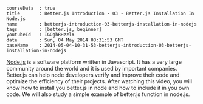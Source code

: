```
courseData	: true
title		: Better.js Introduction - 03 - Better.js Installation In Node.js
name		: betterjs-introduction-03-betterjs-installation-in-nodejs
tags        : [better.js, beginner]
youtubeId	: IGOghRHzzlY
date		: Sun, 04 May 2014 08:31:53 GMT
baseName	: 2014-05-04-10-31-53-betterjs-introduction-03-betterjs-installation-in-nodejs
```

[Node.js](http://en.wikipedia.org/wiki/Nodejs) is a software platform written in Javascript. It has a very large community around the world and it is used by important companies. Better.js can help node developers verify and improve their code and optimize the efficiency of their projects. After watching this video, you will know how to install you better.js in node and how to include it in you own code. We will also study a simple example of better.js function in node.js. 